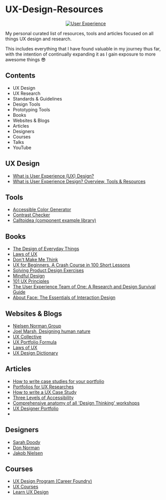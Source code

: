 # UX-Design-Resources

<p align="center">
  <a href="https://www.rapidops.com/blog/user-experience-for-designing-enterprise-application/">
    <img src="https://www.rapidops.com/static/d587eab703a7938a81b645bae4989cf7/d8255/Importance-of-User-Experience1.jpg" alt="User Experience"/>
  </a>
</p>

My personal curated list of resources, tools and articles focused on all things UX design and research. 

This includes everything that I have found valuable in my journey thus far, with the intention of continually expanding it as I gain exposure to more awesome things 😎

## Contents

* UX Design
* UX Research
* Standards & Guidelines
* Design Tools
* Prototyping Tools
* Books
* Websites & Blogs
* Articles
* Designers
* Courses
* Talks
* YouTube


## UX Design

* [What is User Experience (UX) Design?](https://careerfoundry.com/en/blog/ux-design/what-is-user-experience-ux-design-everything-you-need-to-know-to-get-started/)
* [What is User Experience Design? Overview, Tools & Resources](https://www.smashingmagazine.com/2010/10/what-is-user-experience-design-overview-tools-and-resources/)

## Tools

* [Accessible Color Generator](https://learnui.design/tools/accessible-color-generator.html)
* [Contrast Checker](https://contrastchecker.com/)
* [Calltoidea (component example library)](https://www.calltoidea.com/)

## Books

* [The Design of Everyday Things](https://www.nngroup.com/books/design-everyday-things-revised/)
* [Laws of UX](https://lawsofux.com/book/)
* [Don't Make Me Think](https://sensible.com/dont-make-me-think/)
* [UX for Beginners. A Crash Course in 100 Short Lessons](https://www.oreilly.com/library/view/ux-for-beginners/9781491912676/)
* [Solving Product Design Exercises](https://productdesigninterview.com/)
* [Mindful Design](https://mindfuldesign.xyz/)
* [101 UX Principles](https://www.oreilly.com/library/view/101-ux-principles/9781788837361/)
* [The User Experience Team of One: A Research and Design Survival Guide](https://www.goodreads.com/book/show/18177290-the-user-experience-team-of-one)
* [About Face: The Essentials of Interaction Design](https://www.wiley.com/en-au/About+Face%3A+The+Essentials+of+Interaction+Design%2C+4th+Edition-p-9781118766576)

## Websites & Blogs

* [Nielsen Norman Group](https://www.nngroup.com/)
* [Joel Marsh, Designing human nature](https://www.joelmarsh.com/)
* [UX Collective](https://uxdesign.cc/)
* [UX Portfolio Formula](https://www.uxportfolioformula.com/)
* [Laws of UX](https://lawsofux.com/)
* [UX Design Dictionary](https://blog.pine.design/ux-design-dictionary/)

## Articles

* [How to write case studies for your portfolio](https://www.semplice.com/how-to-write-case-studies-for-your-portfolio)
* [Portfolios for UX Researches](https://www.nngroup.com/articles/ux-researcher-portfolio/)
* [How to write a UX Case Study](https://www.invisionapp.com/inside-design/how-to-write-a-ux-case-study/)
* [Three Levels of Accessibility](https://uxdesign.cc/the-three-levels-of-accessibility-cd1f8a70a883)
* [Comprehensive anatomy of all 'Design Thinking' workshops](https://uxdesign.cc/comprehensive-anatomy-of-all-ux-design-thinking-workshops-c416706cd3e2)
* [UX Designer Portfolio](https://blog.uxfol.io/ux-designer-portfolio/)
* 

## Designers

* [Sarah Doody](https://www.linkedin.com/in/sarahdoody/)
* [Don Norman](https://www.linkedin.com/in/donnorman/)
* [Jakob Nielsen](https://www.linkedin.com/in/jakobnielsenphd/)


## Courses 

* [UX Design Program (Career Foundry)](https://careerfoundry.com/en/courses/become-a-ux-designer/)
* [UX Courses](https://www.sarahdoody.com/ux-courses/)
* [Learn UX Design](https://learnui.design/courses/learn-ux-design.html)

